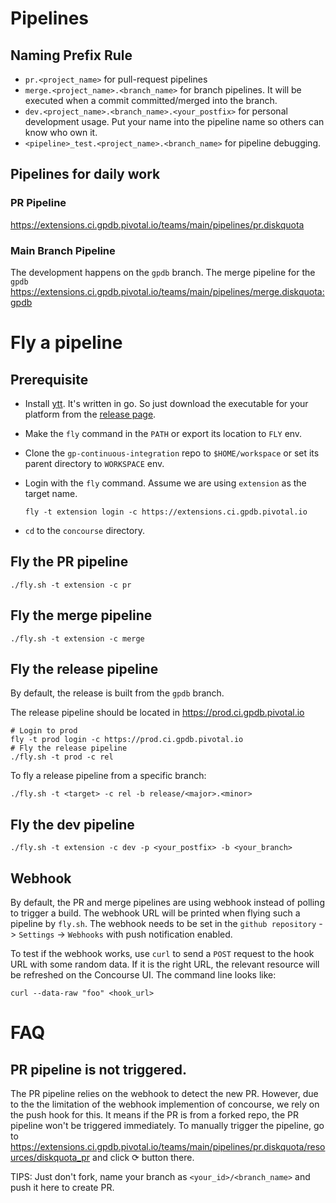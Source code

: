 # Pipelines

## Naming Prefix Rule

- `pr.<project_name>` for pull-request pipelines
- `merge.<project_name>.<branch_name>` for branch pipelines. It will be executed when a commit committed/merged into the branch.
- `dev.<project_name>.<branch_name>.<your_postfix>` for personal development usage. Put your name into the pipeline name so others can know who own it.
- `<pipeline>_test.<project_name>.<branch_name>` for pipeline debugging.

## Pipelines for daily work

### PR Pipeline

https://extensions.ci.gpdb.pivotal.io/teams/main/pipelines/pr.diskquota

### Main Branch Pipeline

The development happens on the `gpdb` branch. The merge pipeline for the `gpdb`
https://extensions.ci.gpdb.pivotal.io/teams/main/pipelines/merge.diskquota:gpdb


# Fly a pipeline

## Prerequisite

- Install [ytt](https://carvel.dev/ytt/). It's written in go. So just download the executable for your platform from the [release page](https://github.com/vmware-tanzu/carvel-ytt/releases).
- Make the `fly` command in the `PATH` or export its location to `FLY` env.
- Clone the `gp-continuous-integration` repo to `$HOME/workspace` or set its parent directory to `WORKSPACE` env.
- Login with the `fly` command. Assume we are using `extension` as the target name.

  ```
  fly -t extension login -c https://extensions.ci.gpdb.pivotal.io
  ```
- `cd` to the `concourse` directory.

## Fly the PR pipeline

```
./fly.sh -t extension -c pr
```

## Fly the merge pipeline

```
./fly.sh -t extension -c merge
```

## Fly the release pipeline

By default, the release is built from the `gpdb` branch.

The release pipeline should be located in https://prod.ci.gpdb.pivotal.io

```
# Login to prod
fly -t prod login -c https://prod.ci.gpdb.pivotal.io
# Fly the release pipeline
./fly.sh -t prod -c rel
```

To fly a release pipeline from a specific branch:

```
./fly.sh -t <target> -c rel -b release/<major>.<minor>
```

## Fly the dev pipeline

```
./fly.sh -t extension -c dev -p <your_postfix> -b <your_branch>
```

## Webhook

By default, the PR and merge pipelines are using webhook instead of polling to trigger a build. The webhook URL will be printed when flying such a pipeline by `fly.sh`. The webhook needs to be set in the `github repository` -> `Settings` -> `Webhooks` with push notification enabled.

To test if the webhook works, use `curl` to send a `POST` request to the hook URL with some random data. If it is the right URL, the relevant resource will be refreshed on the Concourse UI. The command line looks like:

```
curl --data-raw "foo" <hook_url>
```

# FAQ

## PR pipeline is not triggered.

The PR pipeline relies on the webhook to detect the new PR. However, due to the the limitation of the webhook implemention of concourse, we rely on the push hook for this. It means if the PR is from a forked repo, the PR pipeline won't be triggered immediately. To manually trigger the pipeline, go to https://extensions.ci.gpdb.pivotal.io/teams/main/pipelines/pr.diskquota/resources/diskquota_pr and click ⟳ button there.

TIPS: Just don't fork, name your branch as `<your_id>/<branch_name>` and push it here to create PR.
